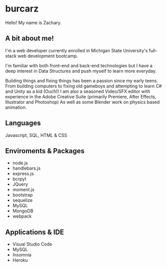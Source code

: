 # burcarz

Hello! My name is Zachary.

## A bit about me!

I'm a web developer currently enrolled in Michigan State University's full-stack web development bootcamp.

I'm familiar with both front-end and back-end technologies but I have a deep interest in Data Structures and push myself to learn more everyday.

Building things and fixing things has been a passion since my early teens.
From building computers to fixing old gameboys and attempting to learn C# and Unity as a kid (Ouch!)
I am also a seasoned Video/SFX editor with experience in the Adobe Creative Suite (primarily Premiere, After Effects, Illustrator and Photoshop)
As well as some Blender work on physics based animation.

## Languages

Javascript, SQL, HTML & CSS

## Enviroments & Packages

- node.js
- handlebars.js
- express.js
- bcrpyt
- JQuery
- moment.js
- bootstrap
- sequelize
- MySQL
- MongoDB
- webpack

## Applications & IDE

- Visual Studio Code
- MySQL
- Insomnia
- Heroku
